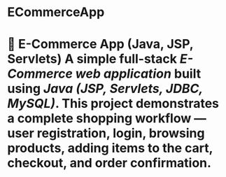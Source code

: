 # ECommerceApp
# 🛒 E-Commerce App (Java, JSP, Servlets)  A simple full-stack *E-Commerce web application* built using *Java (JSP, Servlets, JDBC, MySQL)*.   This project demonstrates a complete shopping workflow — user registration, login, browsing products, adding items to the cart, checkout, and order confirmation.

